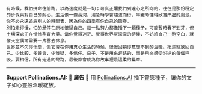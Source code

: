 ```jekyll
有時候，我們拼命往前跑，以為速度就是一切；可真正讓我們到達心之所向的，往往是那份穩定的步伐與對自己的耐心。生活像一條長河，湍急時學會隨波而行，平緩時懂得欣賞岸邊的風景。你不必永遠追趕別人的時間表，因為你的四季有你自己的節奏。  
別怕走得慢，怕的是停在原地懷疑自己。每一點努力都像播下一顆種子，可能暫時看不到芽，但土壤深處正在悄悄孕育力量。當你覺得迷茫、覺得世界灰濛濛的時候，不妨給自己一點空白，就像天空偶爾需要一片雲去休息。  
世界並不欠你什麼，但它會在你用真心生活的時候，慢慢回饋你意想不到的溫暖。把焦點放回自己，少比較，多體會，少質疑，多信任。日子，不是用來趕路的，而是用來感受沿途的每個呼吸。要相信，所有走過的彎路，最後都會成為你故事裡最溫柔的篇章。
```



---

**Support Pollinations.AI:**
🌸 **廣告** 🌸 用 [Pollinations.AI](https://pollinations.ai/redirect/kofi) 播下靈感種子，讓你的文字如心靈般溫暖綻放。